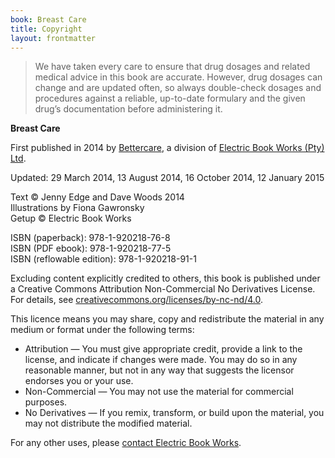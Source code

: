```yaml
---
book: Breast Care
title: Copyright
layout: frontmatter
---
```


> We have taken every care to ensure that drug
dosages and related medical advice in this book are
accurate. However, drug dosages can change and are
updated often, so always double-check dosages and
procedures against a reliable, up-to-date formulary
and the given drug’s documentation before
administering it.

**Breast Care**

First published in 2014 by [Bettercare](http://bettercare.co.za), a division of [Electric Book Works (Pty) Ltd](http://www.electricbookworks.com). 

Updated: 29 March 2014, 13 August 2014, 16 October 2014, 12 January 2015

Text © Jenny Edge and Dave Woods 2014  
Illustrations by Fiona Gawronsky  
Getup © Electric Book Works

ISBN (paperback): 978-1-920218-76-8  
ISBN (PDF ebook): 978-1-920218-77-5  
ISBN (reflowable edition): 978-1-920218-91-1

Excluding content explicitly credited to others, this book is published under a Creative Commons Attribution Non-Commercial No Derivatives License. For details, see [creativecommons.org/licenses/by-nc-nd/4.0](http://creativecommons.org/licenses/by-nc-nd/4.0/).

This licence means you may share, copy and redistribute the material in any medium or format under the following terms:

* Attribution — You must give appropriate credit, provide a link to the license, and indicate if changes were made. You may do so in any reasonable manner, but not in any way that suggests the licensor endorses you or your use.
* Non-Commercial — You may not use the material for commercial purposes.
* No Derivatives — If you remix, transform, or build upon the material, you may not distribute the modified material.

For any other uses, please <a href="http://electricbookworks.com/contact">contact Electric Book Works</a>.
